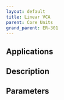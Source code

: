 ```yaml
---
layout: default
title: Linear VCA
parent: Core Units
grand_parent: ER-301
---
```


## Applications

## Description

## Parameters